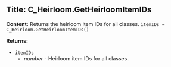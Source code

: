 ## Title: C_Heirloom.GetHeirloomItemIDs

**Content:**
Returns the heirloom item IDs for all classes.
`itemIDs = C_Heirloom.GetHeirloomItemIDs()`

**Returns:**
- `itemIDs`
  - *number* - Heirloom item IDs for all classes.